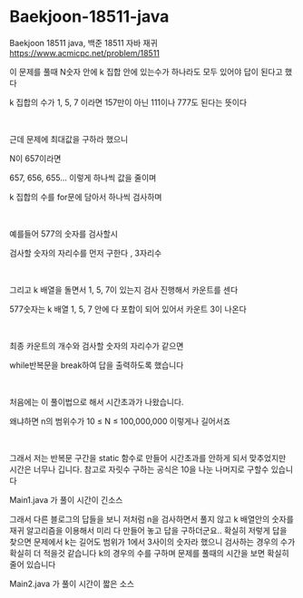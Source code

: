 # Baekjoon-18511-java
Baekjoon 18511 java, 백준 18511 자바 재귀
https://www.acmicpc.net/problem/18511

이 문제를 풀때 N숫자 안에 k 집합 안에 있는수가 하나라도 모두 있어야 답이 된다고 했다

k 집합의 수가 1, 5, 7 이라면 157만이 아닌 111이나 777도 된다는 뜻이다

​

근데 문제에 최대값을 구하라 했으니

N이 657이라면

657, 656, 655... 이렇게 하나씩 값을 줄이며

k 집합의 수를 for문에 담아서 하나씩 검사하며

​

예를들어 577의 숫자를 검사할시

검사할 숫자의 자리수를 먼저 구한다 , 3자리수

​

그리고 k 배열을 돌면서 1, 5, 7이 있는지 검사 진행해서 카운트를 센다

577숫자는  k 배열 1, 5, 7 안에 다 포합이 되어 있어서 카운트 3이 나온다

​

최종 카운트의 개수와 검사할 숫자의 자리수가 같으면

while반복문을 break하여 답을 출력하도록 했습니다

​

처음에는 이 풀이법으로 해서 시간초과가 나왔습니다.

왜냐하면 n의 범위수가 10 ≤ N ≤ 100,000,000 이렇게나 길어서죠

​

그래서 저는 반복문 구간을 static 함수로 만들어 시간초과를 안하게 되서 맞추었지만 시간은 너무나 깁니다.
참고로 자릿수 구하는 공식은 10을 나눈 나머지로 구할수 있습니다

Main1.java 가 풀이 시간이 긴소스

그래서 다른 블로그의 답들을 보니 저처럼 n을 검사하면서 풀지 않고
k 배열안의 숫자를 재귀 알고리즘을 이용해서 미리 다 만들어 놓고 답을 구하더군요..
확실히 저렇게 답을 찾으면 문제에서 k는 길어도 범위가 1에서 3사이의 숫자라 했으니
검사하는 경우의 수가 확실히 더 적을것 같습니다
k의 경우의 수를 구하며 문제를 풀때의 시간을 보면 확실히 줄어 있습니다

Main2.java 가 풀이 시간이 짧은 소스

